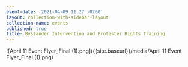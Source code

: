 ```yaml
---
event-date: '2021-04-09 11:27 -0700'
layout: collection-with-sidebar-layout
collection-name: events
published: true
title: Bystander Intervention and Protester Rights Training
---
```

![April 11 Event Flyer_Final (1).png]({{site.baseurl}}/media/April 11 Event Flyer_Final (1).png)
